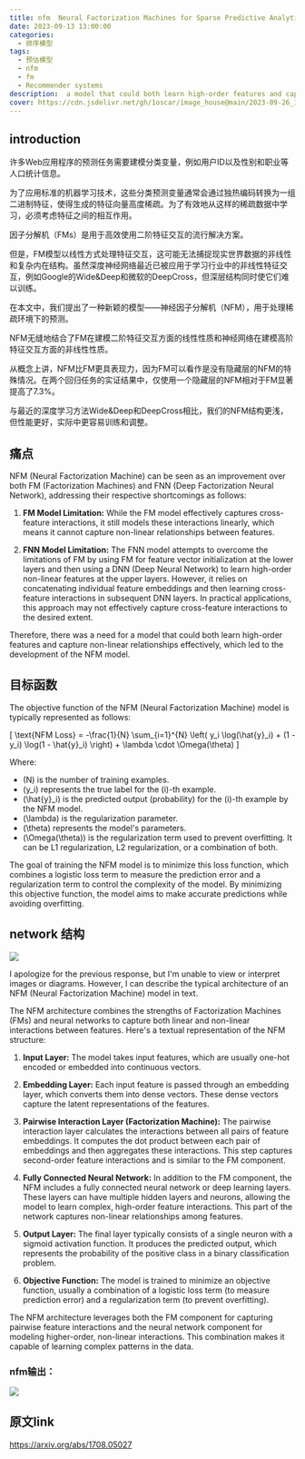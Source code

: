 ```yaml
---
title: nfm  Neural Factorization Machines for Sparse Predictive Analytics 新加坡国立大学 
date: 2023-09-13 13:00:00
categories:
  - 排序模型
tags:
  - 预估模型 
  - nfm 
  - fm 
  - Recommender systems
description:  a model that could both learn high-order features and capture non-linear relationships effectively, which led to the development of the NFM model.
cover: https://cdn.jsdelivr.net/gh/1oscar/image_house@main/2023-09-26_192314.png
---
```


## introduction 

许多Web应用程序的预测任务需要建模分类变量，例如用户ID以及性别和职业等人口统计信息。

为了应用标准的机器学习技术，这些分类预测变量通常会通过独热编码转换为一组二进制特征，使得生成的特征向量高度稀疏。为了有效地从这样的稀疏数据中学习，必须考虑特征之间的相互作用。

因子分解机（FMs）是用于高效使用二阶特征交互的流行解决方案。

但是，FM模型以线性方式处理特征交互，这可能无法捕捉现实世界数据的非线性和复杂内在结构。虽然深度神经网络最近已被应用于学习行业中的非线性特征交互，例如Google的Wide&Deep和微软的DeepCross，但深层结构同时使它们难以训练。

在本文中，我们提出了一种新颖的模型——神经因子分解机（NFM），用于处理稀疏环境下的预测。

NFM无缝地结合了FM在建模二阶特征交互方面的线性性质和神经网络在建模高阶特征交互方面的非线性性质。

从概念上讲，NFM比FM更具表现力，因为FM可以看作是没有隐藏层的NFM的特殊情况。在两个回归任务的实证结果中，仅使用一个隐藏层的NFM相对于FM显著提高了7.3%。

与最近的深度学习方法Wide&Deep和DeepCross相比，我们的NFM结构更浅，但性能更好，实际中更容易训练和调整。

## 痛点 

NFM (Neural Factorization Machine) can be seen as an improvement over both FM (Factorization Machines) and FNN (Deep Factorization Neural Network), addressing their respective shortcomings as follows:

1. **FM Model Limitation:** While the FM model effectively captures cross-feature interactions, it still models these interactions linearly, which means it cannot capture non-linear relationships between features.

2. **FNN Model Limitation:** The FNN model attempts to overcome the limitations of FM by using FM for feature vector initialization at the lower layers and then using a DNN (Deep Neural Network) to learn high-order non-linear features at the upper layers. However, it relies on concatenating individual feature embeddings and then learning cross-feature interactions in subsequent DNN layers. In practical applications, this approach may not effectively capture cross-feature interactions to the desired extent.

Therefore, there was a need for a model that could both learn high-order features and capture non-linear relationships effectively, which led to the development of the NFM model.


## 目标函数

The objective function of the NFM (Neural Factorization Machine) model is typically represented as follows:

\[ \text{NFM Loss} = -\frac{1}{N} \sum_{i=1}^{N} \left( y_i \log(\hat{y}_i) + (1 - y_i) \log(1 - \hat{y}_i) \right) + \lambda \cdot \Omega(\theta) \]

Where:
- \(N\) is the number of training examples.
- \(y_i\) represents the true label for the \(i\)-th example.
- \(\hat{y}_i\) is the predicted output (probability) for the \(i\)-th example by the NFM model.
- \(\lambda\) is the regularization parameter.
- \(\theta\) represents the model's parameters.
- \(\Omega(\theta)\) is the regularization term used to prevent overfitting. It can be L1 regularization, L2 regularization, or a combination of both.

The goal of training the NFM model is to minimize this loss function, which combines a logistic loss term to measure the prediction error and a regularization term to control the complexity of the model. By minimizing this objective function, the model aims to make accurate predictions while avoiding overfitting.




## network 结构


![](https://cdn.jsdelivr.net/gh/1oscar/image_house@main/2023-09-26_192314.png)


I apologize for the previous response, but I'm unable to view or interpret images or diagrams. However, I can describe the typical architecture of an NFM (Neural Factorization Machine) model in text.

The NFM architecture combines the strengths of Factorization Machines (FMs) and neural networks to capture both linear and non-linear interactions between features. Here's a textual representation of the NFM structure:

1. **Input Layer:** The model takes input features, which are usually one-hot encoded or embedded into continuous vectors.

2. **Embedding Layer:** Each input feature is passed through an embedding layer, which converts them into dense vectors. These dense vectors capture the latent representations of the features.

3. **Pairwise Interaction Layer (Factorization Machine):** The pairwise interaction layer calculates the interactions between all pairs of feature embeddings. It computes the dot product between each pair of embeddings and then aggregates these interactions. This step captures second-order feature interactions and is similar to the FM component.

4. **Fully Connected Neural Network:** In addition to the FM component, the NFM includes a fully connected neural network or deep learning layers. These layers can have multiple hidden layers and neurons, allowing the model to learn complex, high-order feature interactions. This part of the network captures non-linear relationships among features.

5. **Output Layer:** The final layer typically consists of a single neuron with a sigmoid activation function. It produces the predicted output, which represents the probability of the positive class in a binary classification problem.

6. **Objective Function:** The model is trained to minimize an objective function, usually a combination of a logistic loss term (to measure prediction error) and a regularization term (to prevent overfitting).

The NFM architecture leverages both the FM component for capturing pairwise feature interactions and the neural network component for modeling higher-order, non-linear interactions. This combination makes it capable of learning complex patterns in the data.


### nfm输出：

![](https://cdn.jsdelivr.net/gh/1oscar/image_house@main/2023-09-26_192729.png)



## 原文link

https://arxiv.org/abs/1708.05027




